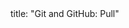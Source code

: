 <frontmatter>
title: "Git and GitHub: Pull"
</frontmatter>

<include src="unit-inPage-asFlat.md" boilerplate />